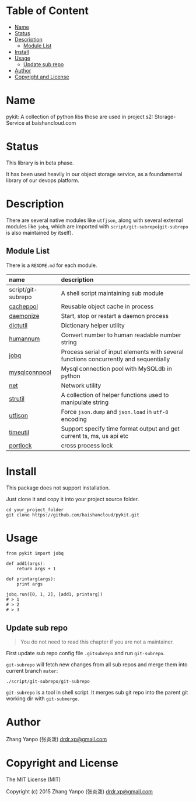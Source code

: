 <!-- START doctoc generated TOC please keep comment here to allow auto update -->
<!-- DON'T EDIT THIS SECTION, INSTEAD RE-RUN doctoc TO UPDATE -->
#   Table of Content

- [Name](#name)
- [Status](#status)
- [Description](#description)
  - [Module List](#module-list)
- [Install](#install)
- [Usage](#usage)
  - [Update sub repo](#update-sub-repo)
- [Author](#author)
- [Copyright and License](#copyright-and-license)

<!-- END doctoc generated TOC please keep comment here to allow auto update -->

#   Name

pykit:
A collection of python libs those are used in project s2: Storage-Service at
baishancloud.com

#   Status

This library is in beta phase.

It has been used heavily in our object storage service, as a foundamental
library of our devops platform.

#   Description

There are several native modules like `utfjson`,
along with several external modules like `jobq`, which are imported with
`script/git-subrepo`(`git-subrepo` is also maintained by itself).

##  Module List

There is a `README.md` for each module.

| name                           | description                                                                           |
| :--                            | :--                                                                                   |
| script/git-subrepo             | A shell script maintaining sub module                                                 |
| [cachepool](cachepool)         | Reusable object cache in process                                                      |
| [daemonize](daemonize)         | Start, stop or restart a daemon process                                               |
| [dictutil](dictutil)           | Dictionary helper utility                                                             |
| [humannum](humannum)           | Convert number to human readable number string                                        |
| [jobq](jobq)                   | Process serial of input elements with several functions concurrently and sequentially |
| [mysqlconnpool](mysqlconnpool) | Mysql connection pool with MySQLdb in python                                          |
| [net](net)                     | Network utility                                                                       |
| [strutil](strutil)             | A collection of helper functions used to manipulate string                            |
| [utfjson](utfjson)             | Force `json.dump` and `json.load` in `utf-8` encoding                                 |
| [timeutil](timeutil)           | Support specify time format output and get current ts, ms, us api etc                 |
| [portlock](portlock)           | cross process lock                                                                    |

#   Install

This package does not support installation.

Just clone it and copy it into your project source folder.

```
cd your_project_folder
git clone https://github.com/baishancloud/pykit.git
```

#   Usage

```
from pykit import jobq

def add1(args):
    return args + 1

def printarg(args):
    print args

jobq.run([0, 1, 2], [add1, printarg])
# > 1
# > 2
# > 3
```

##  Update sub repo

>   You do not need to read this chapter if you are not a maintainer.

First update sub repo config file `.gitsubrepo`
and run `git-subrepo`.

`git-subrepo` will fetch new changes from all sub repos and merge them into
current branch `mater`:

```
./script/git-subrepo/git-subrepo
```

`git-subrepo` is a tool in shell script.
It merges sub git repo into the parent git working dir with `git-submerge`.

#   Author

Zhang Yanpo (张炎泼) <drdr.xp@gmail.com>

#   Copyright and License

The MIT License (MIT)

Copyright (c) 2015 Zhang Yanpo (张炎泼) <drdr.xp@gmail.com>
